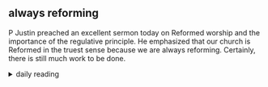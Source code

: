 ## always reforming

P Justin preached an excellent sermon today on Reformed worship and the importance of the regulative principle. He emphasized that our church is Reformed in the truest sense because we are always reforming. Certainly, there is still much work to be done.

<details markdown="1">
<summary>daily reading</summary>

| {{ page.date | date: "%B %-d, %Y" }} |
| :-------------: |
| [2 Chron. 33; Rev. 19; Mal. 1; John 18]({% link _Bible/Bible-year-1.md %}) |
| [WLC 30-35]({% link _wlc/wlc-month-1.md %}) |
| [The Apostles' Creed](https://threeforms.org/the-apostles-creed/) |

</details>